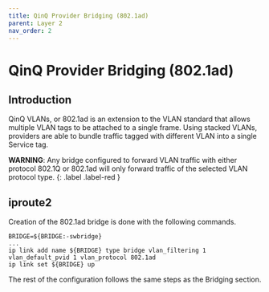 ```yaml
---
title: QinQ Provider Bridging (802.1ad)
parent: Layer 2
nav_order: 2
---
```


# QinQ Provider Bridging (802.1ad)

## Introduction

QinQ VLANs, or 802.1ad is an extension to the VLAN standard that allows multiple VLAN tags to be attached to a single frame. Using stacked VLANs, providers are able to bundle traffic tagged with different VLAN into a single Service tag.

**WARNING**: Any bridge configured to forward VLAN traffic with either protocol 802.1Q or 802.1ad will only forward traffic of the selected VLAN protocol type.
{: .label .label-red }

## iproute2

Creation of the 802.1ad bridge is done with the following commands.

```
BRIDGE=${BRIDGE:-swbridge}
...
ip link add name ${BRIDGE} type bridge vlan_filtering 1 vlan_default_pvid 1 vlan_protocol 802.1ad
ip link set ${BRIDGE} up
```

The rest of the configuration follows the same steps as the Bridging section.

